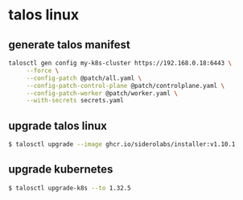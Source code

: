 # talos linux

## generate talos manifest

```sh
talosctl gen config my-k8s-cluster https://192.168.0.18:6443 \
	 --force \
	 --config-patch @patch/all.yaml \
	 --config-patch-control-plane @patch/controlplane.yaml \
	 --config-patch-worker @patch/worker.yaml \
	 --with-secrets secrets.yaml
```

## upgrade talos linux

```sh
$ talosctl upgrade --image ghcr.io/siderolabs/installer:v1.10.1
```

## upgrade kubernetes

```sh
$ talosctl upgrade-k8s --to 1.32.5
```
